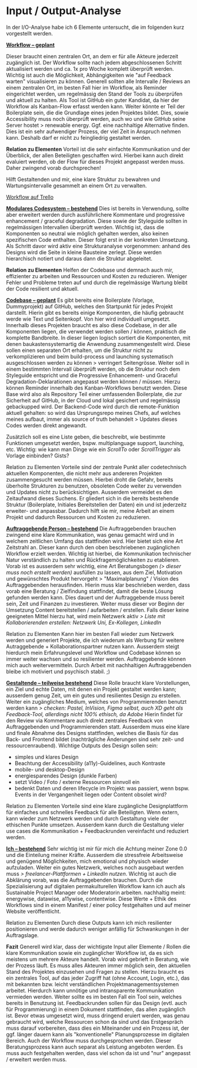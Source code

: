 # Input / Output-Analyse

In der I/O-Analyse habe ich 6 Elemente untersucht, die im folgenden kurz vorgestellt werden.

[**Workflow – geplant**](:/079201f578bd4d2ab55099b27007f2a1)

Dieser braucht einen zentralen Ort, an dem er für alle Akteure jederzeit zugänglich ist. Der Workflow sollte nach jedem abgeschlossenen Schritt aktualisiert werden und ca. 1x pro Woche komplett überprüft werden. Wichtig ist auch die Möglichkeit, Abhängigkeiten wie "auf Feedback warten" visualisieren zu können. Generell sollten alle Intervalle / Reviews an einem zentralen Ort, im besten Fall hier im Workflow, als Reminder eingerichtet werden, um regelmässig den Stand der Tools zu überprüfen und aktuell zu halten. Als Tool ist GitHub ein guter Kandidat, da hier der Workflow als Kanban-Flow erfasst werden kann. Weiter könnte er Teil der Boilerplate sein, die die Grundlage eines jeden Projektes bildet. Dies, sowie Accessibility muss noch überprüft werden, auch wo und wie GitHub seine Server hostet > renewable energy. Ggf. eine nachhaltige Alternative finden. Dies ist ein sehr aufwendiger Prozess, der viel Zeit in Anspruch nehmen kann. Deshalb darf er nicht zu feingliedrig gestaltet werden.

**Relation zu Elementen**
Vorteil ist die sehr einfachte Kommunikation und der Überblick, der allen Beteiligten geschaffen wird. Hierbei kann auch direkt evaluiert werden, ob der Flow für dieses Projekt angepasst werden muss. Daher zwingend vorab durchsprechen!

Hilft Gestaltenden und mir, eine klare Struktur zu bewahren und Wartungsintervalle gesammelt an einem Ort zu verwalten.

[Workflow auf Trello](https://trello.com/w/userworkspaceaa1c57b2e62ef5488e9680dea9d99fce)

[**Modulares Codesystem – bestehend**](:/31558e3e997b4d2c95a8c54acb4efa0a)
Dies ist bereits in Verwendung, sollte aber erweitert werden durch ausführlichere Kommentare und progressive enhancement / graceful degradation. Diese sowie der Styleguide sollten in regelmässigen Intervallen überprüft werden. Wichtig ist, dass die Komponenten so neutral wie möglich gehalten werden, also keinen spezifischen Code enthalten. Dieser folgt erst in der konkreten Umsetzung. Als Schritt davor wird aktiv eine Strukturanalyse vorgenommen: anhand des Designs wird die Seite in kleine Bausteine zerlegt. Diese werden hierarchisch notiert und daraus dann die Struktur abgeleitet.

**Relation zu Elementen**
Helfen der Codebase und demnach auch mir, effizienter zu arbeiten und Ressourcen und Kosten zu reduzieren. Weniger Fehler und Probleme treten auf und durch die regelmässige Wartung bleibt der Code resilient und aktuell.

[**Codebase – geplant**](:/2e7426dc9a15462284e9a99ff0138c27)
Es gibt bereits eine Boilerplate (Vorlage, Dummyprojekt) auf GitHub, welches den Startpunkt für jedes Projekt darstellt. Hierin gibt es bereits einige Komponenten, die häufig gebraucht werde wie Text und Seitenkopf. Von hier wird individuell umgesetzt. Innerhalb dieses Projekten braucht es also diese Codebase, in der alle Komponenten liegen, die verwendet werden sollen / können, praktisch die komplette Bandbreite. In dieser liegen logisch sortiert die Komponenten, mit denen baukastensystemartig die Anwendung zusammengestellt wird. Diese sollen einen separaten Ort erhalten, um die Struktur nicht zu verkomplizieren und beim build-process und launching systematisch ausgeschlossen werden zu können > verringert Seitengrösse. Weiter soll in einem bestimmten Intervall überprüft werden, ob die Struktur noch dem Styleguide entspricht und die Progressive Enhancement- und Graceful Degradation-Deklarationen angepasst werden können / müssen. Hierzu können Reminder innerhalb des Kanban-Workflows benutzt werden. Diese Base wird also als Repository Teil einer umfassenden Boilerplate, die zur Sicherheit auf GitHub, in der Cloud und lokal gesichert und regelmässig gebackupped wird. Der Backend-Code wird durch die remote-Funktion aktuell gehalten: so wird das Ursprungsrepo meines Chefs, auf welches meines aufbaut, immer als source of truth behandelt > Updates dieses Codes werden direkt angewandt.

<!-- <c-text-block :text="Zusätzlich soll es eine Liste geben, die beschreibt, wie bestimmte Funktionen umgesetzt werden, bspw. multiplanguage support, launching, etc. Wichtig: wie kann man Dinge wie ein *ScrollTo* oder *ScrollTrigger* als Vorlage einbinden? Gists?" /> -->
Zusätzlich soll es eine Liste geben, die beschreibt, wie bestimmte Funktionen umgesetzt werden, bspw. multiplanguage support, launching, etc. Wichtig: wie kann man Dinge wie ein *ScrollTo* oder *ScrollTrigger* als Vorlage einbinden? Gists?

Relation zu Elementen
Vorteile sind der zentrale Punkt aller codetechnisch aktuellen Komponenten, die nicht mehr aus andereren Projekten zusammengesucht werden müssen. Hierbei droht die Gefahr, bereits überholte Strukturen zu benutzen, obsoleten Code weiter zu verwenden und Updates nicht zu berücksichtigen. Ausserdem vermeidet es den Zeitaufwand dieses Suchens. Er gliedert sich in die bereits bestehende Struktur (Boilerplate, Initiales Bereitstellen der Daten) ein und ist jederzeitz erweiter- und anpassbar. Dadurch hilft sie mir, meine Arbeit an einem Projekt und dadurch Ressourcen und Kosten zu reduzieren.

[**Auftraggebende Person – bestehend**](:/180fe898cdca448895f4aa2de2dbac95)
Die Auftraggebenden brauchen zwingend eine klare Kommunikation, was genau gemacht wird und in welchem zeitlichen Umfang das stattfinden wird. Hier bietet sich eine Art Zeitstrahl an. Dieser kann durch den oben beschriebenen zugänglichen Workflow erzielt werden. Wichtig ist hierbei, die Kommunikation technischer Natur verständlich zu halten und Rückfragemöglichkeiten zu etablieren. Vorab ist es ausserdem sehr wichtig, eine Art Beratungsbogen *(> dieser muss noch erstellt werden)* ausfüllen zu lassen, aus dem Ziel, Motivation und gewünschtes Produkt hervorgeht > "Maximalplanung" / Vision des Auftraggebenden herausfinden. Hierin muss klar beschrieben werden, dass vorab eine Beratung / Zielfindung stattfindet, damit die beste Lösung gefunden werden kann. Dies dauert und der Auftraggebende muss bereit sein, Zeit und Finanzen zu investieren. Weiter muss dieser vor Beginn der Umsetzung Content bereitstellen / aufarbeiten / erstellen. Falls dieser keine geeigneten Mittel hierzu hat, wird mein Netzwerk aktiv *> Liste mit Kollaborierenden erstellen: Netzwerk Uni, Ex-Kollegen, LinkedIn*

Relation zu Elementen
Kann hier im besten Fall wieder zum Netzwerk werden und generiert Projekte, die ich wiederum als Werbung für weitere Autraggebende + Kollaborationspartner nutzen kann. Ausserdem steigt hierdurch mein Erfahrungslevel und Workflow und Codebase können so immer weiter wachsen und so resilienter werden. Auftraggebende können mich auch weitervermitteln. Durch Arbeit mit nachhaltigen Auftraggebenden bleibe ich motiviert und psychisch stabil. ;)

[**Gestaltende – teilweise bestehend**](:/afa77cb0a70c4f46bcc3e4e09cedd793)
Diese Rolle braucht klare Vorstellungen, ein Ziel und echte Daten, mit denen ein Projekt gestaltet werden kann; ausserdem genug Zeit, um ein gutes und resilientes Design zu erstellen. Weiter ein zugängliches Medium, welches von Programmierenden benutzt werden kann *> checken: Pastel, InVision, Figma selbst, auch XD geht als Feedback-Tool, allerdings nicht 100% ethisch, da Adobe* Hierin findet für den Review via Kommentare auch direkt zentrales Feedback von Auftraggebenden und Programmierenden statt. Ausserdem muss eine klare und finale Abnahme des Designs stattfinden, welches die Basis für das Back- und Frontend bildet (nachträgliche Änderungen sind sehr zeit- und ressourcenraubend). Wichtige Outputs des Design sollen sein:

- simples und klares Design
- Beachtung der Accessibility (a11y)-Guidelines, auch Kontraste
- mobile- und desktop-Design
- energiesparendes Design (dunkle Farben)
- setzt Video / Foto / externe Ressourcen sinnvoll ein
- bedenkt Daten und deren lifecycle im Projekt: was passiert, wenn bspw. Events in der Vergangenheit liegen oder Content obsolet wird?

Relation zu Elementen
Vorteile sind eine klare zugängliche Designplattform für einfaches und schnelles Feedback für alle Beteiligten. Wenn extern, kann wieder zum Netzwerk werden und durch Gestaltung viele der ethischen Punkte umsetzen. Ausserdem kann durch die Gestaltung vieler use cases die Kommunikation + Feedbackrunden vereinfacht und reduziert werden.

[**Ich – bestehend**](:/c63c4371e6c74a11bf9600b23650cc2b)
Sehr wichtig ist mir für mich die Achtung meiner Zone 0.0 und die Einteilung meiner Kräfte. Ausserdem die stressfreie Arbeitsweise und genügend Möglichkeiten, mich emotional und physisch wieder aufzuladen. Weiter ein gutes Netzwerk, welches noch ausgebaut werden muss *> freelancer-Plattformen + LinkedIn nutzen*. Wichtig ist auch die Abklärung vorab, was die Auftraggebenden brauchen. Durch die Spezialisierung auf digitalen permakulturellen Workflow kann ich auch als Sustainable Project Manager oder Moderatorin arbeiten. nachhaltig meint: energywise, datawise, a11ywise, contentwise. Diese Werte + Ethik des Workflows sind in einem Manifest / einer policy festgehalten und auf meiner Website veröffentlicht.

Relation zu Elementen
Durch diese Outputs kann ich mich resilienter positionieren und werde dadurch weniger anfällig für Schwankungen in der Auftragslage.

**Fazit**
Generell wird klar, dass der wichtigste Input aller Elemente / Rollen die klare Kommunikation sowie ein zugänglicher Workflow ist, da es sich meistens um mehrere Akteure handelt. Vorab wird gebrieft in Beratung, wie der Prozess läuft. Es muss alles Akteuren immer möglich sein, den aktuellen Stand des Projektes einzusehen und Fragen zu stellen. Hierzu braucht es ein zentrales Tool, auf das jeder Zugriff hat (ohne Account, Login, etc.), das mit bekannten bzw. leicht verständlichen Projektmanagementsystemen arbeitet. Hierdurch kann unnötige und intransparente Kommunikation vermieden werden. Weiter sollte es im besten Fall ein Tool sein, welches bereits in Benutzung ist. Feedbackrunden sollen für das Design (evtl. auch für Programmierung) in einem Dokument stattfinden, das allen zugänglich ist. Bevor etwas umgesetzt wird, muss dringend eruiert werden, was genau gebraucht wird, welche Ressourcen schon da sind und das Erstgespräch muss darauf vorbereiten, dass dies ein Miteinander und ein Prozess ist, der ggf. länger dauern kann als "konventionelle" Planungsprozesse im digitalen Bereich. Auch der Workflow muss durchgesprochen werden. Dieser Beratungsprozess kann auch separat als Leistung angeboten werden. Es muss auch festgehalten werden, dass viel schon da ist und "nur" angepasst  / erweitert werden muss.
